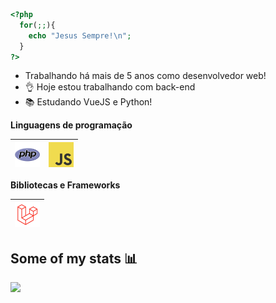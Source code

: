 ```php
<?php 
  for(;;){
    echo "Jesus Sempre!\n";
  }
?>
```
- Trabalhando há mais de 5 anos como desenvolvedor web!
- 👌 Hoje estou trabalhando com back-end
- 📚 Estudando VueJS e Python!

**Linguagens de programação**

<img title="PHP" alt="PHP" width="40px" src="https://raw.githubusercontent.com/github/explore/master/topics/php/php.png" />|<img alt="JS" title="JavaScript" width="40px" src="https://raw.githubusercontent.com/github/explore/master/topics/javascript/javascript.png">|
|--|--|

**Bibliotecas e Frameworks**

<img title="Laravel" alt="Laravel" width="40px" src="https://raw.githubusercontent.com/github/explore/master/topics/laravel/laravel.png">|
--|

## Some of my stats :bar_chart:

<img src="https://github-readme-stats.vercel.app/api?username=maxlaren&show_icons=true&theme=radical&include_all_commits=true">

